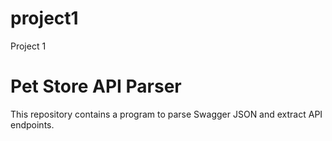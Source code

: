 # project1
Project 1
# Pet Store API Parser
This repository contains a program to parse Swagger JSON and extract API endpoints.
